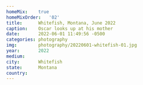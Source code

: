 ```yaml
---
homeMix:	true
homeMixOrder:	'02'
title:  	Whitefish, Montana, June 2022
caption:	Oscar looks up at his mother
date:   	2022-06-01 11:49:56 -0500
categories: photography
img:		photography/20220601-whitefish-01.jpg
year:		2022
medium:
city:		Whitefish
state:		Montana
country:
---
```

